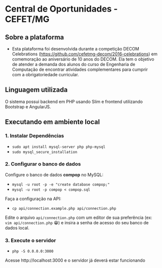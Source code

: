 # Central de Oportunidades - CEFET/MG
## Sobre a plataforma
- Esta plataforma foi desenvolvida durante a competição DECOM Celebrations (https://github.com/cefetmg-decom/2016-celebrations) em comemoração ao aniversário de 10 anos do DECOM. Ela tem o objetivo de atender a demanda dos alunos do curso de Engenharia de Computação de encontrar atividades complementares para cumprir com a obrigatoriedade curricular.

## Linguagem utilizada
O sistema possui backend em PHP usando Slim e frontend utilizando Bootstrap e AngularJS.

## Executando em ambiente local
### 1. Instalar Dependências
- `sudo apt install mysql-server php php-mysql`
- `sudo mysql_secure_installation`


### 2. Configurar o banco de dados
Configure o banco de dados **compop** no MySQL:
- `mysql -u root -p -e "create database compop;"`
- `mysql -u root -p compop < compop.sql`

Faça a configuração na API:
- `cp api/connection.example.php api/connection.php`

Edite o arquivo `api/connection.php` com um editor de sua preferência (ex: `vim api/connection.php` :grin:) e insira a senha de acesso do seu banco de dados local.


### 3. Execute o servidor
- `php -S 0.0.0.0:3000`

Acesse http://localhost:3000 e o servidor já deverá estar funcionando
